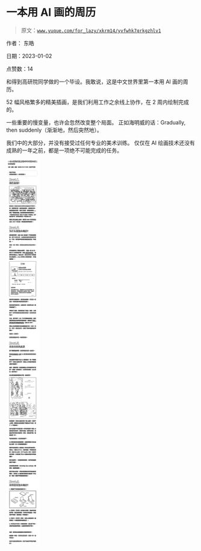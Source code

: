 # 一本用 AI 画的周历

> 原文：[`www.yuque.com/for_lazy/xkrm14/yvfwhk7qrkgzhlv1`](https://www.yuque.com/for_lazy/xkrm14/yvfwhk7qrkgzhlv1)



作者： 东皓 

日期：2023-01-02 

点赞数：14 

和得到高研院同学做的一个毕设。我敢说，这是中文世界里第一本用 AI 画的周历。 

52 幅风格繁多的精美插画，是我们利用工作之余线上协作，在 2 周内绘制完成的。 

一些重要的慢变量，也许会忽然改变整个局面。 正如海明威的话：Gradually, then suddenly（渐渐地，然后突然地）。 

我们中的大部分，并没有接受过任何专业的美术训练。 仅仅在 AI 绘画技术还没有成熟的一年之前，都是一项绝不可能完成的任务。 

![](img/327b00a4fe7892108fb0596f88c2e67b.png) 


